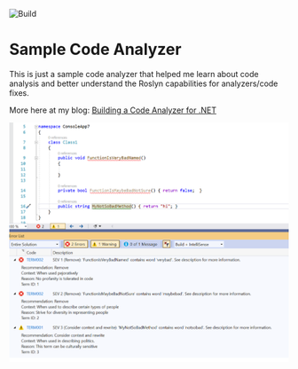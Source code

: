 ![Build](https://github.com/timheuer/SimpleAnalyzer/workflows/Build/badge.svg)

# Sample Code Analyzer
This is just a sample code analyzer that helped me learn about code analysis and better understand the Roslyn capabilities for analyzers/code fixes.

More here at my blog: [Building a Code Analyzer for .NET](https://timheuer.com/blog/building-a-code-analyzer-for-net)

![Screenshot](screenshot.png)
